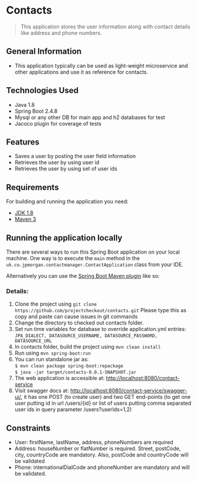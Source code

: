 # Contacts
> This application stores the user information along with 
> contact details like address and phone numbers.

## General Information
- This application typically can be used as light-weight microservice and other applications and use it as reference for contacts.

## Technologies Used
- Java 1.8
- Spring Boot 2.4.8
- Mysql or any other DB for main app and h2 databases for test
- Jacoco plugin for coverage of tests

## Features
- Saves a user by posting the user field information
- Retrieves the user by using user id
- Retrieves the user by using set of user ids

## Requirements
For building and running the application you need:
- [JDK 1.8](http://www.oracle.com/technetwork/java/javase/downloads/jdk8-downloads-2133151.html)
- [Maven 3](https://maven.apache.org)

## Running the application locally
There are several ways to run this Spring Boot application on your local machine.
One way is to execute the `main` method in the `uk.co.jpmorgan.contactmanager.ContactApplication` class from your IDE.

Alternatively you can use the [Spring Boot Maven plugin](https://docs.spring.io/spring-boot/docs/current/reference/html/build-tool-plugins-maven-plugin.html) like so:

### Details:
1. Clone the project using
   `git clone https://github.com/projectcheckout/contacts.git`
   Please type this as copy and paste can cause issues in git commands
2. Change the directory to checked out contacts folder.
3. Set run time variables for database to override application.yml entries:
   `JPA_DIALECT, DATASOURCE_USERNAME, DATASOURCE_PASSWORD, DATASOURCE_URL`
4. In contacts folder, build the project using
   `mvn clean install`
5. Run using `mvn spring-boot:run`
6. You can run standalone jar as: <br>
   `$ mvn clean package spring-boot:repackage` <br>
   `$ java -jar target/contacts-0.0.1-SNAPSHOT.jar`
7. The web application is accessible at: [http://localhost:8080/contact-service](http://localhost:8080/contact-service)
8. Visit swagger docs at: [http://localhost:8080/contact-service/swagger-ui/](http://localhost:8080/contact-service/swagger-ui/), it has one POST (to create user) and two GET end-points (to get one user putting id in url /users/{id} or list of users putting comma separated user ids in query parameter /users?userIds=1,2)

## Constraints
- User: firstName, lastName, address, phoneNumbers are required
- Address: houseNumber or flatNumber is required. Street, postCode, city, countryCode are mandatory.
  Also, postCode and countryCode will be validated
- Phone: internationalDialCode and phoneNumber are mandatory and will be validated.